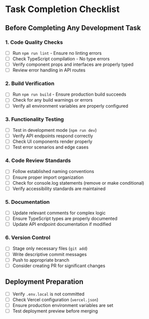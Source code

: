 # Task Completion Checklist

## Before Completing Any Development Task

### 1. Code Quality Checks
- [ ] Run `npm run lint` - Ensure no linting errors
- [ ] Check TypeScript compilation - No type errors
- [ ] Verify component props and interfaces are properly typed
- [ ] Review error handling in API routes

### 2. Build Verification
- [ ] Run `npm run build` - Ensure production build succeeds
- [ ] Check for any build warnings or errors
- [ ] Verify all environment variables are properly configured

### 3. Functionality Testing
- [ ] Test in development mode (`npm run dev`)
- [ ] Verify API endpoints respond correctly
- [ ] Check UI components render properly
- [ ] Test error scenarios and edge cases

### 4. Code Review Standards
- [ ] Follow established naming conventions
- [ ] Ensure proper import organization
- [ ] Check for console.log statements (remove or make conditional)
- [ ] Verify accessibility standards are maintained

### 5. Documentation
- [ ] Update relevant comments for complex logic
- [ ] Ensure TypeScript types are properly documented
- [ ] Update API endpoint documentation if modified

### 6. Version Control
- [ ] Stage only necessary files (`git add`)
- [ ] Write descriptive commit messages
- [ ] Push to appropriate branch
- [ ] Consider creating PR for significant changes

## Deployment Preparation
- [ ] Verify `.env.local` is not committed
- [ ] Check Vercel configuration (`vercel.json`)
- [ ] Ensure production environment variables are set
- [ ] Test deployment preview before merging